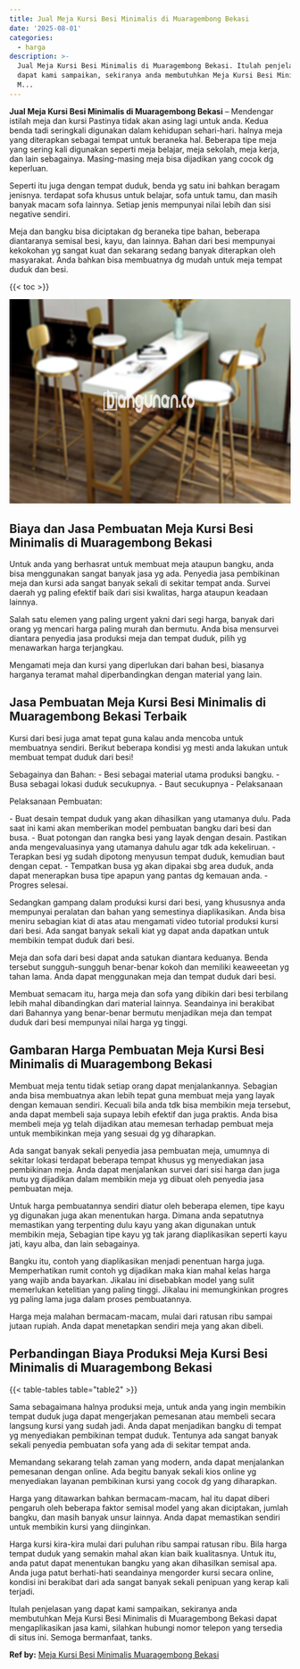 ```yaml
---
title: Jual Meja Kursi Besi Minimalis di Muaragembong Bekasi
date: '2025-08-01'
categories:
  - harga
description: >-
  Jual Meja Kursi Besi Minimalis di Muaragembong Bekasi. Itulah penjelasan yang
  dapat kami sampaikan, sekiranya anda membutuhkan Meja Kursi Besi Minimalis di
  M...
---
```


**Jual Meja Kursi Besi Minimalis di Muaragembong Bekasi** – Mendengar istilah meja dan kursi Pastinya tidak akan asing lagi untuk anda. Kedua benda tadi seringkali digunakan dalam kehidupan sehari-hari. halnya meja yang diterapkan sebagai tempat untuk beraneka hal. Beberapa tipe meja yang sering kali digunakan seperti meja belajar, meja sekolah, meja kerja, dan lain sebagainya. Masing-masing meja bisa dijadikan yang cocok dg keperluan.

Seperti itu juga dengan tempat duduk, benda yg satu ini bahkan beragam jenisnya. terdapat sofa khusus untuk belajar, sofa untuk tamu, dan masih banyak macam sofa lainnya. Setiap jenis mempunyai nilai lebih dan sisi negative sendiri.

Meja dan bangku bisa diciptakan dg beraneka tipe bahan, beberapa diantaranya semisal besi, kayu, dan lainnya. Bahan dari besi mempunyai kekokohan yg sangat kuat dan sekarang sedang banyak diterapkan oleh masyarakat. Anda bahkan bisa membuatnya dg mudah untuk meja tempat duduk dan besi.

{{< toc >}}

![Jual Meja Kursi Besi Minimalis di Muaragembong Bekasi](/images/jual-meja-besi-murah26.png)

## Biaya dan Jasa Pembuatan Meja Kursi Besi Minimalis di Muaragembong Bekasi

Untuk anda yang berhasrat untuk membuat meja ataupun bangku, anda bisa menggunakan sangat banyak jasa yg ada. Penyedia jasa pembikinan meja dan kursi ada sangat banyak sekali di sekitar tempat anda. Survei daerah yg paling efektif baik dari sisi kwalitas, harga ataupun keadaan lainnya.

Salah satu elemen yang paling urgent yakni dari segi harga, banyak dari orang yg mencari harga paling murah dan bermutu. Anda bisa mensurvei diantara penyedia jasa produksi meja dan tempat duduk, pilih yg menawarkan harga terjangkau.

Mengamati meja dan kursi yang diperlukan dari bahan besi, biasanya harganya teramat mahal diperbandingkan dengan material yang lain.

## Jasa Pembuatan Meja Kursi Besi Minimalis di Muaragembong Bekasi Terbaik

Kursi dari besi juga amat tepat guna kalau anda mencoba untuk membuatnya sendiri. Berikut beberapa kondisi yg mesti anda lakukan untuk membuat tempat duduk dari besi!

Sebagainya dan Bahan: - Besi sebagai material utama produksi bangku. - Busa sebagai lokasi duduk secukupnya. - Baut secukupnya - Pelaksanaan

Pelaksanaan Pembuatan:

\- Buat desain tempat duduk yang akan dihasilkan yang utamanya dulu. Pada saat ini kami akan memberikan model pembuatan bangku dari besi dan busa. - Buat potongan dan rangka besi yang layak dengan desain. Pastikan anda mengevaluasinya yang utamanya dahulu agar tdk ada kekeliruan. - Terapkan besi yg sudah dipotong menyusun tempat duduk, kemudian baut dengan cepat. - Tempatkan busa yg akan dipakai sbg area duduk, anda dapat menerapkan busa tipe apapun yang pantas dg kemauan anda. - Progres selesai.

Sedangkan gampang dalam produksi kursi dari besi, yang khususnya anda mempunyai peralatan dan bahan yang semestinya diaplikasikan. Anda bisa meniru sebagian kiat di atas atau mengamati video tutorial produksi kursi dari besi. Ada sangat banyak sekali kiat yg dapat anda dapatkan untuk membikin tempat duduk dari besi.

Meja dan sofa dari besi dapat anda satukan diantara keduanya. Benda tersebut sungguh-sungguh benar-benar kokoh dan memiliki keaweeetan yg tahan lama. Anda dapat menggunakan meja dan tempat duduk dari besi.

Membuat semacam itu, harga meja dan sofa yang dibikin dari besi terbilang lebih mahal dibandingkan dari material lainnya. Seandainya ini berakibat dari Bahannya yang benar-benar bermutu menjadikan meja dan tempat duduk dari besi mempunyai nilai harga yg tinggi.

## Gambaran Harga Pembuatan Meja Kursi Besi Minimalis di Muaragembong Bekasi

Membuat meja tentu tidak setiap orang dapat menjalankannya. Sebagian anda bisa membuatnya akan lebih tepat guna membuat meja yang layak dengan kemauan sendiri. Kecuali bila anda tdk bisa membikin meja tersebut, anda dapat membeli saja supaya lebih efektif dan juga praktis. Anda bisa membeli meja yg telah dijadikan atau memesan terhadap pembuat meja untuk membikinkan meja yang sesuai dg yg diharapkan.

Ada sangat banyak sekali penyedia jasa pembuatan meja, umumnya di sekitar lokasi terdapat beberapa tempat khusus yg menyediakan jasa pembikinan meja. Anda dapat menjalankan survei dari sisi harga dan juga mutu yg dijadikan dalam membikin meja yg dibuat oleh penyedia jasa pembuatan meja.

Untuk harga pembuatannya sendiri diatur oleh beberapa elemen, tipe kayu yg digunakan juga akan menentukan harga. Dimana anda sepatutnya memastikan yang terpenting dulu kayu yang akan digunakan untuk membikin meja, Sebagian tipe kayu yg tak jarang diaplikasikan seperti kayu jati, kayu alba, dan lain sebagainya.

Bangku itu, contoh yang diaplikasikan menjadi penentuan harga juga. Memperhatikan rumit contoh yg dijadikan maka kian mahal kelas harga yang wajib anda bayarkan. Jikalau ini disebabkan model yang sulit memerlukan ketelitian yang paling tinggi. Jikalau ini memungkinkan progres yg paling lama juga dalam proses pembuatannya.

Harga meja malahan bermacam-macam, mulai dari ratusan ribu sampai jutaan rupiah. Anda dapat menetapkan sendiri meja yang akan dibeli.

## Perbandingan Biaya Produksi Meja Kursi Besi Minimalis di Muaragembong Bekasi

{{< table-tables table="table2" >}}

Sama sebagaimana halnya produksi meja, untuk anda yang ingin membikin tempat duduk juga dapat mengerjakan pemesanan atau membeli secara langsung kursi yang sudah jadi. Anda dapat menjadikan bangku di tempat yg menyediakan pembikinan tempat duduk. Tentunya ada sangat banyak sekali penyedia pembuatan sofa yang ada di sekitar tempat anda.

Memandang sekarang telah zaman yang modern, anda dapat menjalankan pemesanan dengan online. Ada begitu banyak sekali kios online yg menyediakan layanan pembikinan kursi yang cocok dg yang diharapkan.

Harga yang ditawarkan bahkan bermacam-macam, hal itu dapat diberi pengaruh oleh beberapa faktor semisal model yang akan diciptakan, jumlah bangku, dan masih banyak unsur lainnya. Anda dapat memastikan sendiri untuk membikin kursi yang diinginkan.

Harga kursi kira-kira mulai dari puluhan ribu sampai ratusan ribu. Bila harga tempat duduk yang semakin mahal akan kian baik kualitasnya. Untuk itu, anda patut dapat menentukan bangku yang akan dihasilkan semisal apa. Anda juga patut berhati-hati seandainya mengorder kursi secara online, kondisi ini berakibat dari ada sangat banyak sekali penipuan yang kerap kali terjadi.

Itulah penjelasan yang dapat kami sampaikan, sekiranya anda membutuhkan Meja Kursi Besi Minimalis di Muaragembong Bekasi dapat mengaplikasikan jasa kami, silahkan hubungi nomor telepon yang tersedia di situs ini. Semoga bermanfaat, tanks.

**Ref by:** [Meja Kursi Besi Minimalis Muaragembong Bekasi](https://id.wikipedia.org/wiki/Meja)
